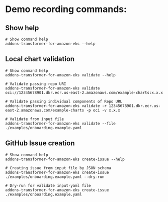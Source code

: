 # Demo recording commands:

## Show help
```shell
# Show command help
addons-transformer-for-amazon-eks --help 
```

## Local chart validation

```shell
# Show command help
addons-transformer-for-amazon-eks validate --help 
```

```shell
# Validate passing repo URI
addons-transformer-for-amazon-eks validate oci://12345678901.dkr.ecr.us-east-2.amazonaws.com/example-charts:x.x.x   
```

```shell
# Validate passing individual components of Repo URL
addons-transformer-for-amazon-eks validate -r 12345678901.dkr.ecr.us-east-2.amazonaws.com/example-charts -p oci -v x.x.x
```

```shell
# Validate from input file
addons-transformer-for-amazon-eks validate --file ./examples/onboarding.example.yaml 
```

## GitHub Issue creation

```shell
# Show command help
addons-transformer-for-amazon-eks create-issue --help 
```

```shell
# Creating issue from input file by JSON schema
addons-transformer-for-amazon-eks create-issue ./examples/onboarding.example.yaml --dry-run 
```

```shell
# Dry-run for validate input-yaml file 
addons-transformer-for-amazon-eks create-issue ./examples/onboarding.example.yaml 
```

